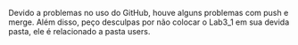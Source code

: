 Devido a problemas no uso do GitHub, houve alguns problemas com push e merge. Além disso, peço desculpas por não colocar o Lab3_1 em sua devida pasta, ele é relacionado a pasta users.